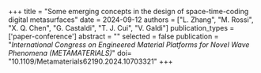 +++
title = "Some emerging concepts in the design of space-time-coding digital metasurfaces"
date = 2024-09-12
authors = ["L. Zhang", "M. Rossi", "X. Q. Chen", "G. Castaldi", "T. J. Cui", "V. Galdi"]
publication_types = ['paper-conference']
abstract = ""
selected = false
publication = "*International Congress on Engineered Material Platforms for Novel Wave Phenomena (METAMATERIALS)*"
doi= "10.1109/Metamaterials62190.2024.10703321"
+++
